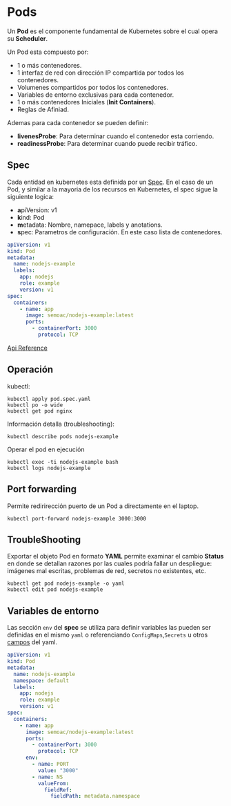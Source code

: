 # Pods

Un **Pod** es el componente fundamental de Kubernetes sobre el cual opera su **Scheduler**.

Un Pod esta compuesto por:

  * 1 o más contenedores.
  * 1 interfaz de red con dirección IP compartida por todos los contenedores.
  * Volumenes compartidos por todos los contenedores.
  * Variables de entorno exclusivas para cada contenedor.
  * 1 o más contenedores Iniciales (**Init Containers**).
  * Reglas de Afiniad.

Ademas para cada contenedor se pueden definir:
* **livenesProbe**: Para determinar cuando el contenedor esta corriendo.
* **readinessProbe**: Para determinar cuando puede recibir tráfico.

## Spec

Cada entidad en kubernetes esta definida por un [Spec]( https://kubernetes.io/docs/user-guide/pods/multi-container/).
En el caso de un Pod, y similar a la mayoria de los recursos en Kubernetes, el spec sigue la siguiente logica:

* **a**piVersion: v1
* **k**ind: Pod
* **m**etadata: Nombre, namepace, labels y anotations.
* **s**pec: Parametros de configuración. En este caso lista de contenedores.

```yaml
apiVersion: v1
kind: Pod
metadata:
  name: nodejs-example
  labels:
    app: nodejs
    role: example
    version: v1
spec:
  containers:
    - name: app
      image: semoac/nodejs-example:latest
      ports:
        - containerPort: 3000
          protocol: TCP
```

[Api Reference](https://kubernetes.io/docs/reference/generated/kubernetes-api/v1.10/#pod-v1-core)

## Operación

kubectl:
```
kubectl apply pod.spec.yaml
kubectl po -o wide
kubectl get pod nginx
```

Información detalla (troubleshooting):
```
kubectl describe pods nodejs-example
```

Operar el pod en ejecución

```
kubectl exec -ti nodejs-example bash
kubectl logs nodejs-example
```

## Port forwarding

Permite redirirección puerto de un Pod a directamente en el laptop.
```
kubectl port-forward nodejs-example 3000:3000
````

## TroubleShooting

Exportar el objeto Pod en formato **YAML** permite examinar el cambio **Status** en donde se detallan razones por las cuales podría fallar un despliegue: imágenes mal escritas, problemas de red, secretos no existentes, etc.

```
kubectl get pod nodejs-example -o yaml
kubectl edit pod nodejs-example
```

## Variables de entorno

Las sección `env` del **spec** se utiliza para definir variables las pueden ser definidas
en el mismo `yaml` o referenciando `ConfigMaps`,`Secrets` u otros
[campos](https://kubernetes.io/docs/tasks/inject-data-application/environment-variable-expose-pod-information/) del yaml.

```yaml
apiVersion: v1
kind: Pod
metadata:
  name: nodejs-example
  namespace: default
  labels:
    app: nodejs
    role: example
    version: v1
spec:
  containers:
    - name: app
      image: semoac/nodejs-example:latest
      ports:
        - containerPort: 3000
          protocol: TCP
      env:
        - name: PORT
          value: "3000"
        - name: NS
          valueFrom:
            fieldRef:
              fieldPath: metadata.namespace
```
